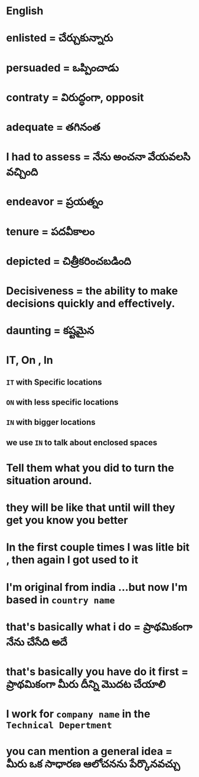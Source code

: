 # English

# enlisted = చేర్చుకున్నారు
# persuaded = ఒప్పించాడు
# contraty = విరుద్ధంగా, opposit
# adequate = తగినంత
# I had to assess = నేను అంచనా వేయవలసి వచ్చింది
# endeavor = ప్రయత్నం
# tenure = పదవీకాలం
# depicted = చిత్రీకరించబడింది
# Decisiveness = the ability to make decisions quickly and effectively.
# daunting = కష్టమైన
# 

# IT, On , In

## `IT` with Specific locations 
## `ON` with less specific locations
## `IN` with bigger locations
## we use `IN` to talk about enclosed spaces

#  Tell them what you did to turn the situation around. 
#  they will be like that until will they get you know you better
#  In the first couple times I was litle bit ` `, then again I got used to it
#  I'm original from india ...but now I'm based in `country name`
# that's basically what i do = ప్రాథమికంగా నేను చేసేది అదే
# that's basically you have do it first = ప్రాథమికంగా మీరు దీన్ని మొదట చేయాలి
# I work for `company name` in the `Technical Depertment`
#  you can mention a general idea  = మీరు ఒక సాధారణ ఆలోచనను పేర్కొనవచ్చు
